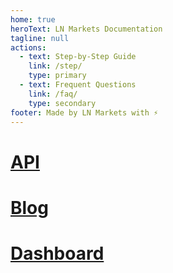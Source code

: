 ```yaml
---
home: true
heroText: LN Markets Documentation
tagline: null
actions:
  - text: Step-by-Step Guide
    link: /step/
    type: primary
  - text: Frequent Questions
    link: /faq/
    type: secondary
footer: Made by LN Markets with ⚡
---
```


<div class="features">
  <div class="feature">
    <h1><a href="https://docs.lnmarkets.com/api/" target="_blank">API</a></h1>
  </div>
  <div class="feature">
    <h1><a href = "https://lnmarkets.substack.com/" target="_blank">Blog</a></h1>
  </div>
  <div class="feature">
    <h1><a href = "https://dashboards.lnmarkets.com" target="_blank">Dashboard</a></h1>
  </div>
</div>

